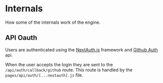 # Internals

How some of the internals work of the engine.

## API Oauth

Users are authenticated using the [NextAuth.js](https://next-auth.js.org/) framework and [Github Auth](https://docs.github.com/en/apps/oauth-apps/building-oauth-apps) api.

When the user accepts the login they are sent to the `/api/auth/callback/github` route. This route is handled by the `pages/api/auth/[...nextauth].js` file.